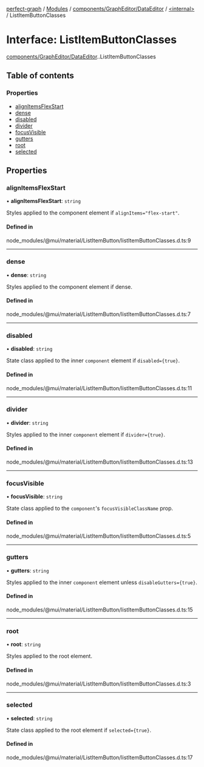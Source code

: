 [perfect-graph](../README.md) / [Modules](../modules.md) / [components/GraphEditor/DataEditor](../modules/components_GraphEditor_DataEditor.md) / [<internal\>](../modules/components_GraphEditor_DataEditor._internal_.md) / ListItemButtonClasses

# Interface: ListItemButtonClasses

[components/GraphEditor/DataEditor](../modules/components_GraphEditor_DataEditor.md).[<internal>](../modules/components_GraphEditor_DataEditor._internal_.md).ListItemButtonClasses

## Table of contents

### Properties

- [alignItemsFlexStart](components_GraphEditor_DataEditor._internal_.ListItemButtonClasses.md#alignitemsflexstart)
- [dense](components_GraphEditor_DataEditor._internal_.ListItemButtonClasses.md#dense)
- [disabled](components_GraphEditor_DataEditor._internal_.ListItemButtonClasses.md#disabled)
- [divider](components_GraphEditor_DataEditor._internal_.ListItemButtonClasses.md#divider)
- [focusVisible](components_GraphEditor_DataEditor._internal_.ListItemButtonClasses.md#focusvisible)
- [gutters](components_GraphEditor_DataEditor._internal_.ListItemButtonClasses.md#gutters)
- [root](components_GraphEditor_DataEditor._internal_.ListItemButtonClasses.md#root)
- [selected](components_GraphEditor_DataEditor._internal_.ListItemButtonClasses.md#selected)

## Properties

### alignItemsFlexStart

• **alignItemsFlexStart**: `string`

Styles applied to the component element if `alignItems="flex-start"`.

#### Defined in

node_modules/@mui/material/ListItemButton/listItemButtonClasses.d.ts:9

___

### dense

• **dense**: `string`

Styles applied to the component element if dense.

#### Defined in

node_modules/@mui/material/ListItemButton/listItemButtonClasses.d.ts:7

___

### disabled

• **disabled**: `string`

State class applied to the inner `component` element if `disabled={true}`.

#### Defined in

node_modules/@mui/material/ListItemButton/listItemButtonClasses.d.ts:11

___

### divider

• **divider**: `string`

Styles applied to the inner `component` element if `divider={true}`.

#### Defined in

node_modules/@mui/material/ListItemButton/listItemButtonClasses.d.ts:13

___

### focusVisible

• **focusVisible**: `string`

State class applied to the `component`'s `focusVisibleClassName` prop.

#### Defined in

node_modules/@mui/material/ListItemButton/listItemButtonClasses.d.ts:5

___

### gutters

• **gutters**: `string`

Styles applied to the inner `component` element unless `disableGutters={true}`.

#### Defined in

node_modules/@mui/material/ListItemButton/listItemButtonClasses.d.ts:15

___

### root

• **root**: `string`

Styles applied to the root element.

#### Defined in

node_modules/@mui/material/ListItemButton/listItemButtonClasses.d.ts:3

___

### selected

• **selected**: `string`

State class applied to the root element if `selected={true}`.

#### Defined in

node_modules/@mui/material/ListItemButton/listItemButtonClasses.d.ts:17
